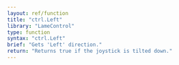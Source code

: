 ```yaml
---
layout: ref/function
title: "ctrl.Left"
library: "LameControl"
type: function
syntax: "ctrl.Left"
brief: "Gets 'Left' direction."
return: "Returns true if the joystick is tilted down."
---
```


